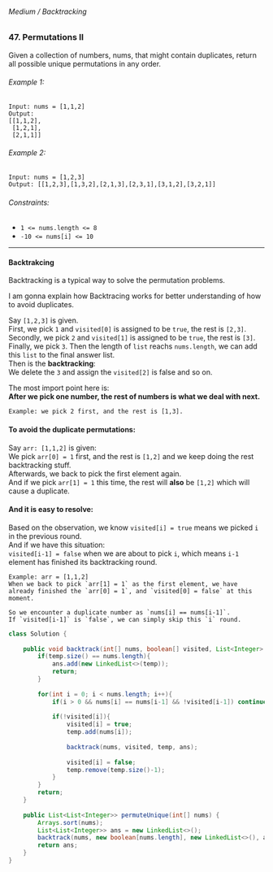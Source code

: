 ###### Medium / Backtracking

### 47. Permutations II

Given a collection of numbers, nums, that might contain duplicates, return all possible unique permutations in any order.

###### Example 1:
```
Input: nums = [1,1,2]
Output:
[[1,1,2],
 [1,2,1],
 [2,1,1]]
```

###### Example 2:
```
Input: nums = [1,2,3]
Output: [[1,2,3],[1,3,2],[2,1,3],[2,3,1],[3,1,2],[3,2,1]]
```

###### Constraints:
- `1 <= nums.length <= 8`
- `-10 <= nums[i] <= 10`

***

#### Backtrakcing

Backtracking is a typical way to solve the permutation problems.  

I am gonna explain how Backtracing works for better understanding of how to avoid duplicates.  

Say `[1,2,3]` is given.  
First, we pick `1` and `visited[0]` is assigned to be `true`, the rest is `[2,3]`.  
Secondly, we pick `2` and `visited[1]` is assigned to be `true`, the rest is `[3]`.  
Finally, we pick `3`.
Then the length of `list` reachs `nums.length`, we can add this `list` to the final answer list.  
Then is the **backtracking**:  
We delete the `3` and assign the `visited[2]` is false and so on.  

The most import point here is:  
**After we pick one number, the rest of numbers is what we deal with next.**  

```
Example: we pick 2 first, and the rest is [1,3].  
```

#### To avoid the duplicate permutations:

Say `arr: [1,1,2]` is given:  
We pick `arr[0] = 1` first, and the rest is `[1,2]` and we keep doing the rest backtracking stuff.  
Afterwards, we back to pick the first element again.  
And if we pick `arr[1] = 1` this time, the rest will **also** be `[1,2]` which will cause a duplicate.  

#### And it is easy to resolve:

Based on the observation, we know `visited[i] = true` means we picked `i` in the previous round.  
And if we have this situation:   
`visited[i-1] = false` when we are about to pick `i`, which means `i-1` element has finished its backtracking round.  

```
Example: arr = [1,1,2]  
When we back to pick `arr[1] = 1` as the first element, we have already finished the `arr[0] = 1`, and `visited[0] = false` at this moment.  

So we encounter a duplicate number as `nums[i] == nums[i-1]`.
If `visited[i-1]` is `false`, we can simply skip this `i` round.
```


```java
class Solution {
    
    public void backtrack(int[] nums, boolean[] visited, List<Integer> temp, List<List<Integer>> ans){
        if(temp.size() == nums.length){
            ans.add(new LinkedList<>(temp));
            return;
        }
        
        for(int i = 0; i < nums.length; i++){
            if(i > 0 && nums[i] == nums[i-1] && !visited[i-1]) continue;
            
            if(!visited[i]){
                visited[i] = true;
                temp.add(nums[i]);
                
                backtrack(nums, visited, temp, ans);
                
                visited[i] = false;
                temp.remove(temp.size()-1);
            }
        }
        return;
    }
    
    public List<List<Integer>> permuteUnique(int[] nums) {
        Arrays.sort(nums);
        List<List<Integer>> ans = new LinkedList<>();
        backtrack(nums, new boolean[nums.length], new LinkedList<>(), ans);
        return ans;
    }
}
```
